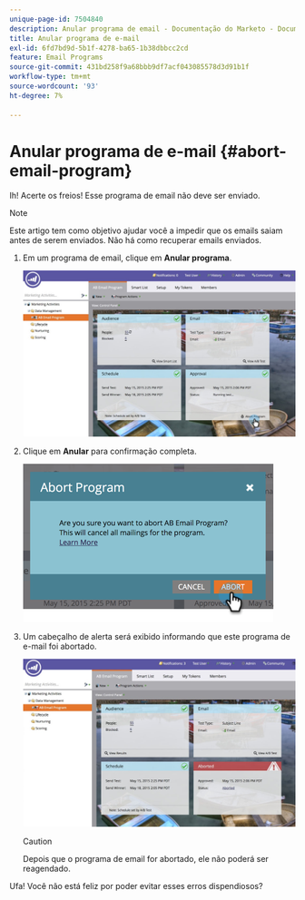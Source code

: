 ```yaml
---
unique-page-id: 7504840
description: Anular programa de email - Documentação do Marketo - Documentação do produto
title: Anular programa de e-mail
exl-id: 6fd7bd9d-5b1f-4278-ba65-1b38dbbcc2cd
feature: Email Programs
source-git-commit: 431bd258f9a68bbb9df7acf043085578d3d91b1f
workflow-type: tm+mt
source-wordcount: '93'
ht-degree: 7%

---
```


# Anular programa de e-mail {#abort-email-program}

Ih! Acerte os freios! Esse programa de email não deve ser enviado.

>[!NOTE]
>
>Este artigo tem como objetivo ajudar você a impedir que os emails saiam antes de serem enviados. Não há como recuperar emails enviados.

1. Em um programa de email, clique em **Anular programa**.

   ![](assets/dashboardleads.jpg)

1. Clique em **Anular** para confirmação completa.

   ![](assets/image2015-5-20-15-3a24-3a35.png)

1. Um cabeçalho de alerta será exibido informando que este programa de e-mail foi abortado.

   ![](assets/dashboardleadchange2.jpg)

   >[!CAUTION]
   >
   >Depois que o programa de email for abortado, ele não poderá ser reagendado.

Ufa! Você não está feliz por poder evitar esses erros dispendiosos?

